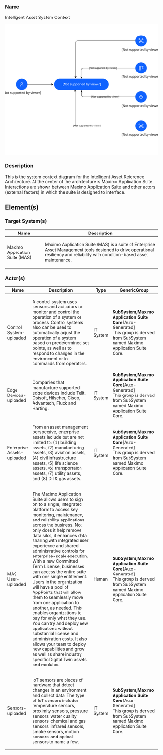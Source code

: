 


### Name

Intelligent Asset System Context





![Intelligent Asset System Context](../img/systemcontext_3TdnSrnVv2O_S1LsE5rUo.svg)



### Description

<p>This is the system context diagram for the Intelligent Asset Reference Architecture.   At the center of the architecture is Maximo Application Suite.  Interactions are shown between Maximo Application Suite and other actors (external factors) in which the suite is designed to interface.</p>







## Element(s)


### Target System(s)

| Name | Description |
| --- | --- |
 | Maximo Application Suite (MAS) | <p>Maximo Application Suite (MAS) is a suite of Enterprise Asset Management tools designed to drive operational resiliency and reliability with condition-based asset maintenance.</p> |




### Actor(s)

| Name | Description | Type | GenericGroup |
| --- | --- | --- | --- |
 | Control System-uploaded | <p>A control system uses sensors and actuators to monitor and control the operation of a system or process. Control systems also can be used to automatically adjust the operation of a system based on predetermined set points, as well as to respond to changes in the environment or to commands from operators.</p> | IT System | <div><strong>SubSystem,Maximo Application Suite Core</strong>[Auto-Generated]</div><div>This group is derived from SubSystem named Maximo Application Suite Core.</div> |
 | Edge Devices-uploaded | <p>Companies that manufacture supported edge devices include Telit, Osisoft, Hilscher, Cisco, Advantech, Fluck and Harting.</p> | IT System | <div><strong>SubSystem,Maximo Application Suite Core</strong>[Auto-Generated]</div><div>This group is derived from SubSystem named Maximo Application Suite Core.</div> |
 | Enterprise Assets-uploaded | <p>From an asset management perspective, enterprise assets include but are not limited to:  (1) building assets, (2) manufacturing assets, (3) aviation assets, (4) civil infrastructure assets, (5) life science assets, (6) transportaion assets, (7) utility assets, and (8) Oil &amp; gas assets.</p> | IT System | <div><strong>SubSystem,Maximo Application Suite Core</strong>[Auto-Generated]</div><div>This group is derived from SubSystem named Maximo Application Suite Core.</div> |
 | MAS User-uploaded | <p>The Maximo Application Suite allows users to sign on to a single, integrated platform to access key monitoring, maintenance, and reliability applications across the business. Not only does it help remove data silos, it enhances data sharing with integrated user experience and shared administrative controls for enterprise-scale execution. With a new Committed Term License, businesses can access the entire suite with one single entitlement. Users in the organization will have a pool of AppPoints that will allow them to seamlessly move from one application to another, as needed. This enables organizations to pay for only what they use. You can try and deploy new applications without substantial license and administration costs. It also allows your team to deploy new capabilities and grow as well as share industry specific Digital Twin assets and modules.</p> | Human | <div><strong>SubSystem,Maximo Application Suite Core</strong>[Auto-Generated]</div><div>This group is derived from SubSystem named Maximo Application Suite Core.</div> |
 | Sensors-uploaded | <p>IoT sensors are pieces of hardware that detect changes in an environment and collect data.  The type of IoT sensors include:  temperature sensors, proximity sensors, pressure sensors, water quality sensors, chemical and gas sensors, infrared sensors, smoke sensors, motion sensors, and optical sensors to name a few.</p> | IT System | <div><strong>SubSystem,Maximo Application Suite Core</strong>[Auto-Generated]</div><div>This group is derived from SubSystem named Maximo Application Suite Core.</div> |




